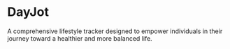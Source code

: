 # DayJot
A comprehensive lifestyle tracker designed to empower individuals in their journey toward a healthier and more balanced life.
